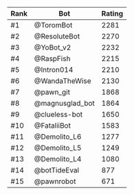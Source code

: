 Rank|Bot|Rating
---|---|---
#1|@ToromBot|2281
#2|@ResoluteBot|2270
#3|@YoBot_v2|2232
#4|@RaspFish|2215
#5|@Intron014|2210
#6|@WandaTheWise|2130
#7|@pawn_git|1868
#8|@magnusglad_bot|1864
#9|@clueless-bot|1650
#10|@FataliiBot|1583
#11|@Demolito_L6|1277
#12|@Demolito_L5|1249
#13|@Demolito_L4|1080
#14|@botTideEval|877
#15|@pawnrobot|671

